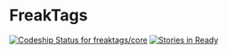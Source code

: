 FreakTags
====

[ ![Codeship Status for freaktags/core](https://codeship.io/projects/55647cb0-2fe7-0132-1216-3ad622bf587e/status)](https://codeship.io/projects/39670)
[![Stories in Ready](https://badge.waffle.io/freaktags/core.png?label=ready&title=Ready)](https://waffle.io/freaktags/core)
